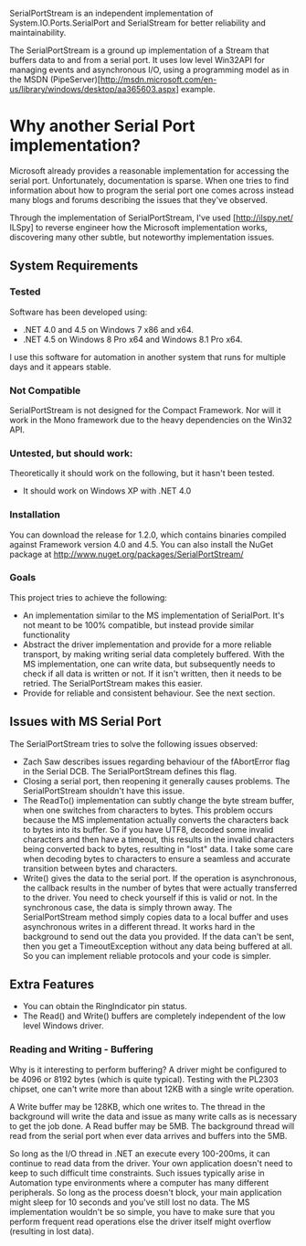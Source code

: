 SerialPortStream is an independent implementation of
System.IO.Ports.SerialPort and SerialStream for better reliability and
maintainability.

The SerialPortStream is a ground up implementation of a Stream that buffers
data to and from a serial port. It uses low level Win32API for managing events
and asynchronous I/O, using a programming model as in the MSDN
(PipeServer)[http://msdn.microsoft.com/en-us/library/windows/desktop/aa365603.aspx]
example.

# Why another Serial Port implementation?

Microsoft already provides a reasonable implementation for accessing the
serial port. Unfortunately, documentation is sparse. When one tries to find
information about how to program the serial port one comes across instead many
blogs and forums describing the issues that they've observed.

Through the implementation of SerialPortStream, I've used [http://ilspy.net/
ILSpy] to reverse engineer how the Microsoft implementation works, discovering
many other subtle, but noteworthy implementation issues.

## System Requirements

### Tested

Software has been developed using:
* .NET 4.0 and 4.5 on Windows 7 x86 and x64.
* .NET 4.5 on Windows 8 Pro x64 and Windows 8.1 Pro x64.

I use this software for automation in another system that runs for multiple
days and it appears stable.

### Not Compatible

SerialPortStream is not designed for the Compact Framework. Nor will it work
in the Mono framework due to the heavy dependencies on the Win32 API.

### Untested, but should work:

Theoretically it should work on the following, but it hasn't been tested.
* It should work on Windows XP with .NET 4.0

### Installation

You can download the release for 1.2.0, which contains binaries compiled
against Framework version 4.0 and 4.5. You can also install the NuGet package
at http://www.nuget.org/packages/SerialPortStream/

### Goals

This project tries to achieve the following:
* An implementation similar to the MS implementation of SerialPort. It's not
  meant to be 100% compatible, but instead provide similar functionality
* Abstract the driver implementation and provide for a more reliable
  transport, by making writing serial data completely buffered. With the MS
  implementation, one can write data, but subsequently needs to check if all
  data is written or not. If it isn't written, then it needs to be retried.
  The SerialPortStream makes this easier.
* Provide for reliable and consistent behaviour. See the next section.

## Issues with MS Serial Port

The SerialPortStream tries to solve the following issues observed:
* Zach Saw describes issues regarding behaviour of the fAbortError flag in the
  Serial DCB. The SerialPortStream defines this flag.
* Closing a serial port, then reopening it generally causes problems. The
  SerialPortStream shouldn't have this issue.
* The ReadTo() implementation can subtly change the byte stream buffer, when
  one switches from characters to bytes. This problem occurs because the MS
  implementation actually converts the characters back to bytes into its
  buffer. So if you have UTF8, decoded some invalid characters and then have a
  timeout, this results in the invalid characters being converted back to
  bytes, resulting in "lost" data. I take some care when decoding bytes to
  characters to ensure a seamless and accurate transition between bytes and
  characters.
* Write() gives the data to the serial port. If the operation is asynchronous,
  the callback results in the number of bytes that were actually transferred
  to the driver. You need to check yourself if this is valid or not. In the
  synchronous case, the data is simply thrown away. The SerialPortStream
  method simply copies data to a local buffer and uses asynchronous writes in
  a different thread. It works hard in the background to send out the data you
  provided. If the data can't be sent, then you get a TimeoutException without
  any data being buffered at all. So you can implement reliable protocols and
  your code is simpler.

## Extra Features

* You can obtain the RingIndicator pin status.
* The Read() and Write() buffers are completely independent of the low level
  Windows driver.

### Reading and Writing - Buffering

Why is it interesting to perform buffering? A driver might be configured to be
4096 or 8192 bytes (which is quite typical). Testing with the PL2303 chipset,
one can't write more than about 12KB with a single write operation.

A Write buffer may be 128KB, which one writes to. The thread in the background
will write the data and issue as many write calls as is necessary to get the
job done. A Read buffer may be 5MB. The background thread will read from the
serial port when ever data arrives and buffers into the 5MB.

So long as the I/O thread in .NET an execute every 100-200ms, it can continue
to read data from the driver. Your own application doesn't need to keep to
such difficult time constraints. Such issues typically arise in Automation
type environments where a computer has many different peripherals. So long as
the process doesn't block, your main application might sleep for 10 seconds
and you've still lost no data. The MS implementation wouldn't be so simple,
you have to make sure that you perform frequent read operations else the
driver itself might overflow (resulting in lost data).
